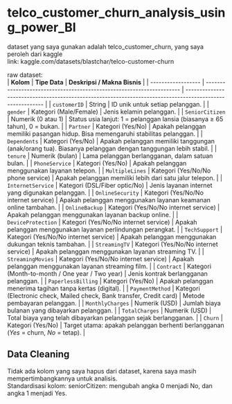 # telco_customer_churn_analysis_using_power_BI

dataset yang saya gunakan adalah telco_customer_churn, yang saya peroleh dari kaggle  
link: kaggle.com/datasets/blastchar/telco-customer-churn  

raw dataset:  
| **Kolom**          | **Tipe Data**                                                         | **Deskripsi / Makna Bisnis**                                                                              |
| ------------------ | --------------------------------------------------------------------- | --------------------------------------------------------------------------------------------------------- |
| `customerID`       | String                                                                | ID unik untuk setiap pelanggan.                                                                           |
| `gender`           | Kategori (Male/Female)                                                | Jenis kelamin pelanggan.                                                                                  |
| `SeniorCitizen`    | Numerik (0 atau 1)                                                    | Status usia lanjut: 1 = pelanggan lansia (biasanya ≥ 65 tahun), 0 = bukan.                                |
| `Partner`          | Kategori (Yes/No)                                                     | Apakah pelanggan memiliki pasangan hidup. Bisa memengaruhi stabilitas pelanggan.                          |
| `Dependents`       | Kategori (Yes/No)                                                     | Apakah pelanggan memiliki tanggungan (anak/orang tua). Biasanya pelanggan dengan tanggungan lebih stabil. |
| `tenure`           | Numerik (bulan)                                                       | Lama pelanggan berlangganan, dalam satuan bulan.                                                          |
| `PhoneService`     | Kategori (Yes/No)                                                     | Apakah pelanggan menggunakan layanan telepon.                                                             |
| `MultipleLines`    | Kategori (Yes/No/No phone service)                                    | Apakah pelanggan memiliki lebih dari satu jalur telepon.                                                  |
| `InternetService`  | Kategori (DSL/Fiber optic/No)                                         | Jenis layanan internet yang digunakan pelanggan.                                                          |
| `OnlineSecurity`   | Kategori (Yes/No/No internet service)                                 | Apakah pelanggan menggunakan layanan keamanan online tambahan.                                            |
| `OnlineBackup`     | Kategori (Yes/No/No internet service)                                 | Apakah pelanggan menggunakan layanan backup online.                                                       |
| `DeviceProtection` | Kategori (Yes/No/No internet service)                                 | Apakah pelanggan menggunakan layanan perlindungan perangkat.                                              |
| `TechSupport`      | Kategori (Yes/No/No internet service)                                 | Apakah pelanggan menggunakan dukungan teknis tambahan.                                                    |
| `StreamingTV`      | Kategori (Yes/No/No internet service)                                 | Apakah pelanggan menggunakan layanan streaming TV.                                                        |
| `StreamingMovies`  | Kategori (Yes/No/No internet service)                                 | Apakah pelanggan menggunakan layanan streaming film.                                                      |
| `Contract`         | Kategori (Month-to-month / One year / Two year)                       | Jenis kontrak berlangganan pelanggan.                                                                     |
| `PaperlessBilling` | Kategori (Yes/No)                                                     | Apakah pelanggan menerima tagihan tanpa kertas (digital).                                                 |
| `PaymentMethod`    | Kategori (Electronic check, Mailed check, Bank transfer, Credit card) | Metode pembayaran pelanggan.                                                                              |
| `MonthlyCharges`   | Numerik (USD)                                                         | Jumlah biaya bulanan yang dibayarkan pelanggan.                                                           |
| `TotalCharges`     | Numerik (USD)                                                         | Total biaya yang telah dibayarkan pelanggan sejak berlangganan.                                           |
| `Churn`            | Kategori (Yes/No)                                                     | Target utama: apakah pelanggan berhenti berlangganan (*Yes* = churn, *No* = tetap).                       |


## Data Cleaning
Tidak ada kolom yang saya hapus dari dataset, karena saya masih mempertimbangkannya untuk analisis.  
Standardisasi kolom:
seniorCitizen: mengubah angka 0 menjadi No, dan angka 1 menjadi Yes.  
